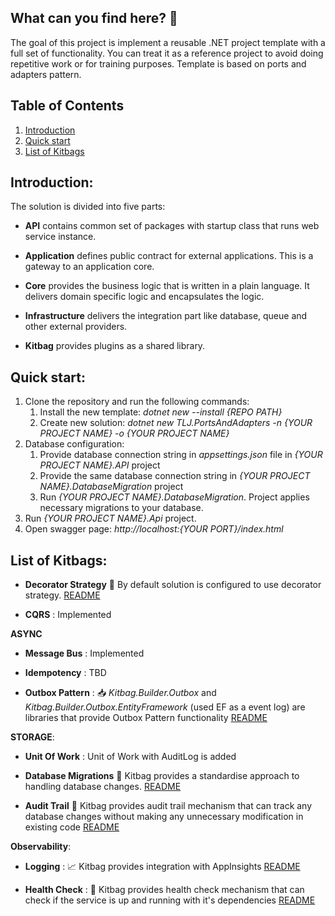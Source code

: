## What can you find here? :rocket:
The goal of this project is implement a reusable .NET project template with a full set of functionality. You can treat it as a reference project to avoid doing repetitive work or for training purposes. Template is based on ports and adapters pattern.

## Table of Contents
1. [Introduction](#Introduction)
2. [Quick start](#Quick-start)
3. [List of Kitbags](#List-of-Kitbags)
 
## Introduction:
The solution is divided into five parts:

- **API** contains common set of packages with startup class that runs web service instance.

- **Application** defines public contract for external applications. This is a gateway to an application core.

- **Core** provides the business logic that is written in a plain language. It delivers domain specific logic and encapsulates the logic.

- **Infrastructure** delivers the integration part like database, queue and other external providers.

- **Kitbag** provides plugins as a shared library.

## Quick start:

1. Clone the repository and run the following commands:
     1. Install the new template: *dotnet new --install {REPO PATH}*
     1. Create new solution: *dotnet new TLJ.PortsAndAdapters -n {YOUR PROJECT NAME} -o {YOUR PROJECT NAME}*
  1. Database configuration:
     1. Provide database connection string in *appsettings.json* file in *{YOUR PROJECT NAME}.API* project
     1. Provide the same database connection string in *{YOUR PROJECT NAME}.DatabaseMigration* project
     1. Run *{YOUR PROJECT NAME}.DatabaseMigration*. Project applies necessary migrations to your database.
  1. Run *{YOUR PROJECT NAME}.Api* project.
  1. Open swagger page: *http://localhost:{YOUR PORT}/index.html*


## List of Kitbags:

- **Decorator Strategy** :currency_exchange: By default solution is configured to use decorator strategy. [README](https://github.com/adrtarnowski/PortsAndAdapters/tree/main/TLJ.PortsAndAdapters.Infrastructure)


- **CQRS** : Implemented


**ASYNC**

- **Message Bus** : Implemented


- **Idempotency** : TBD


- **Outbox Pattern** : :inbox_tray: _Kitbag.Builder.Outbox_ and _Kitbag.Builder.Outbox.EntityFramework_ (used EF as a event log) are libraries that provide Outbox Pattern functionality [README](https://github.com/adrtarnowski/PortsAndAdapters/tree/main/Kitbags/Kitbag.Builder.Outbox.EntityFramework)


**STORAGE**:

- **Unit Of Work** : Unit of Work with AuditLog is added


- **Database Migrations** :card_index: Kitbag provides a standardise approach to handling database changes. [README](https://github.com/adrtarnowski/PortsAndAdapters/tree/main/Kitbags/Kitbag.Builder.Persistence.DatabaseMigration.DbUp)


- **Audit Trail** :bookmark_tabs: Kitbag provides audit trail mechanism that can track any database changes without making any unnecessary modification in existing code [README](https://github.com/adrtarnowski/PortsAndAdapters/tree/main/Kitbags/Kitbag.Builder.Persistence.EntityFramework.Audit)


**Observability**:

- **Logging** : :chart_with_upwards_trend: Kitbag provides integration with AppInsights [README](https://github.com/adrtarnowski/PortsAndAdapters/tree/main/Kitbags/Kitbag.Builder.Logging.AppInsights)


- **Health Check** : :syringe: Kitbag provides health check mechanism that can check if the service is up and running with it's dependencies [README](https://github.com/adrtarnowski/PortsAndAdapters/tree/main/Kitbags/Kitbag.Builder.ServiceHealthCheck)






